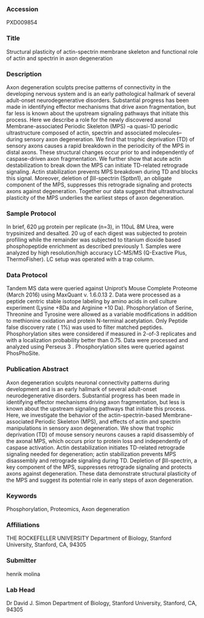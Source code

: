 ### Accession
PXD009854

### Title
Structural plasticity of actin-spectrin membrane skeleton and functional role of actin and spectrin in axon degeneration

### Description
Axon degeneration sculpts precise patterns of connectivity in the developing nervous system and is an early pathological hallmark of several adult-onset neurodegenerative disorders. Substantial progress has been made in identifying effector mechanisms that drive axon fragmentation, but far less is known about the upstream signaling pathways that initiate this process. Here we describe a role for the newly discovered axonal Membrane-associated Periodic Skeleton (MPS) –a quasi-1D periodic ultrastructure composed of actin, spectrin and associated molecules– during sensory axon degeneration. We find that trophic deprivation (TD) of sensory axons causes a rapid breakdown in the periodicity of the MPS in distal axons. These structural changes occur prior to and independently of caspase-driven axon fragmentation. We further show that acute actin destabilization to break down the MPS can initiate TD-related retrograde signaling. Actin stabilization prevents MPS breakdown during TD and blocks this signal. Moreover, deletion of βII-spectrin (Sptbn1), an obligate component of the MPS, suppresses this retrograde signaling and protects axons against degeneration. Together our data suggest that ultrastructural plasticity of the MPS underlies the earliest steps of axon degeneration.

### Sample Protocol
In brief, 620 µg protein per replicate (n=3), in 110uL  8M Urea, were trypsinized and desalted. 20 ug of each digest was subjected to protein profiling while the remainder was subjected to titanium dioxide based phosphopeptide enrichment as described previously 1. Samples were analyzed by high resolution/high accuracy LC-MS/MS (Q-Exactive Plus, ThermoFisher). LC setup was operated with a trap column.

### Data Protocol
Tandem MS data were queried against Uniprot’s Mouse Complete Proteome (March 2016) using MaxQuant v. 1.6.0.13 2.  Data were processed as a peptide centric stable isotope labeling by amino acids in cell culture experiment (Lysine +8Da and Arginine +10 Da). Phosphorylation of Serine, Threonine and Tyrosine were allowed as a variable modifications in addition to methionine oxidation and protein N-terminal acetylation. Only Peptide false discovery rate ( 1%) was used to filter matched peptides. Phosphorylation sites were considered if measured in 2-of-3 replicates and with a localization probability better than 0.75. Data were processed and analyzed using  Perseus 3 . Phosphorylation sites were queried against PhosPhoSite.

### Publication Abstract
Axon degeneration sculpts neuronal connectivity patterns during development and is an early hallmark of several adult-onset neurodegenerative disorders. Substantial progress has been made in identifying effector mechanisms driving axon fragmentation, but less is known about the upstream signaling pathways that initiate this process. Here, we investigate the behavior of the actin-spectrin-based Membrane-associated Periodic Skeleton (MPS), and effects of actin and spectrin manipulations in sensory axon degeneration. We show that trophic deprivation (TD) of mouse sensory neurons causes a rapid disassembly of the axonal MPS, which occurs prior to protein loss and independently of caspase activation. Actin destabilization initiates TD-related retrograde signaling needed for degeneration; actin stabilization prevents MPS disassembly and retrograde signaling during TD. Depletion of &#x3b2;II-spectrin, a key component of the MPS, suppresses retrograde signaling and protects axons against degeneration. These data demonstrate structural plasticity of the MPS and suggest its potential role in early steps of axon degeneration.

### Keywords
Phosphorylation, Proteomics, Axon degeneration

### Affiliations
THE ROCKEFELLER UNIVERSITY
Department of Biology, Stanford University, Stanford, CA, 94305

### Submitter
henrik molina

### Lab Head
Dr David J. Simon
Department of Biology, Stanford University, Stanford, CA, 94305


